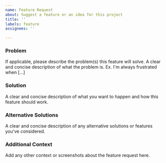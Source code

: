 ```yaml
---
name: Feature Request
about: Suggest a feature or an idea for this project
title: ''
labels: feature
assignees: ''

---
```


### Problem

If applicable, please describe the problem(s) this feature will solve. A clear
and concise description of what the problem is. Ex. I'm always frustrated when
[...]

### Solution

A clear and concise description of what you want to happen and how this feature
should work.

### Alternative Solutions

A clear and concise description of any alternative solutions or features you've
considered.

### Additional Context

Add any other context or screenshots about the feature request here.

